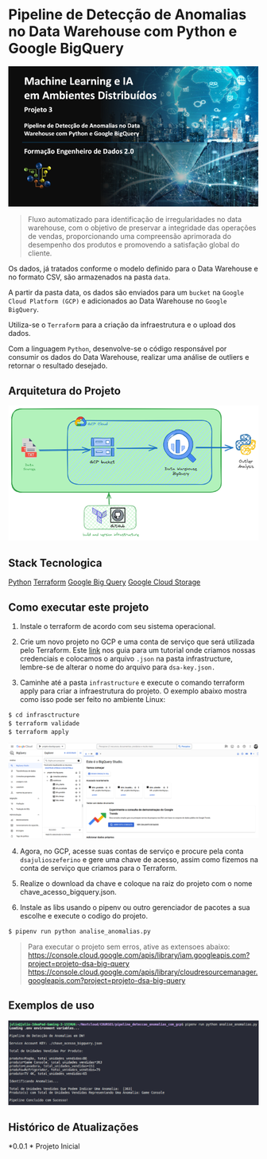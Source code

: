 # Pipeline de Detecção de Anomalias no Data Warehouse com Python e Google BigQuery
![](./docs/media/image03.png)
> Fluxo automatizado para identificação de irregularidades no data warehouse, com o objetivo de preservar a integridade das operações de vendas, proporcionando uma compreensão aprimorada do desempenho dos produtos e promovendo a satisfação global do cliente.

Os dados, já tratados conforme o modelo definido para o Data Warehouse e no formato CSV, são armazenados na pasta `data`.

A partir da pasta data, os dados são enviados para um `bucket` na `Google Cloud Platform (GCP)` e adicionados ao Data Warehouse no `Google BigQuery`.

Utiliza-se o `Terraform` para a criação da infraestrutura e o upload dos dados.

Com a linguagem `Python`, desenvolve-se o código responsável por consumir os dados do Data Warehouse, realizar uma análise de outliers e retornar o resultado desejado.

## Arquitetura do Projeto

![](./docs/media/image04.png)

## Stack Tecnologica
[Python](https://www.python.org/)
[Terraform](https://www.terraform.io/)
[Google Big Query](https://cloud.google.com/bigquery)
[Google Cloud Storage](https://cloud.google.com/storage/)

## Como executar este projeto

1. Instale o terraform de acordo com seu sistema operacional.

2. Crie um novo projeto no GCP e uma conta de serviço que será utilizada pelo Terraform. Este [link](https://developer.hashicorp.com/terraform/tutorials/gcp-get-started/google-cloud-platform-build) nos guia para um tutorial onde criamos nossas credenciais e colocamos o arquivo `.json` na pasta infrastructure, lembre-se de alterar o nome do arquivo para `dsa-key.json.`

3. Caminhe até a pasta `infrastructure` e execute o comando terraform apply para criar a infraestrutura do projeto. O exemplo abaixo mostra como isso pode ser feito no ambiente Linux:
```bash
$ cd infrasctructure
$ terraform validade
$ terraform apply
```
![](./docs/media/image01.png)

4. Agora, no GCP, acesse suas contas de serviço e procure pela conta `dsajulioszeferino` e gere uma chave de acesso, assim como fizemos na conta de serviço que criamos para o Terraform.

5. Realize o download da chave e coloque na raiz do projeto com o nome chave_acesso_bigquery.json.

6. Instale as libs usando o pipenv ou outro gerenciador de pacotes a sua escolhe e execute o codigo do projeto.
```bash
$ pipenv run python analise_anomalias.py
```

> Para executar o projeto sem erros, ative as extensoes abaixo:
> https://console.cloud.google.com/apis/library/iam.googleapis.com?project=projeto-dsa-big-query
> https://console.cloud.google.com/apis/library/cloudresourcemanager.googleapis.com?project=projeto-dsa-big-query

## Exemplos de uso
![](./docs/media/image02.png)

## Histórico de Atualizações

*0.0.1
    * Projeto Inicial
